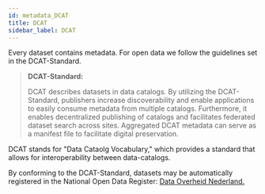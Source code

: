 ```yaml
---
id: metadata_DCAT
title: DCAT
sidebar_label: DCAT
---
```

Every dataset contains metadata. For open data we follow the guidelines set in the DCAT-Standard.

> **DCAT-Standard:**
> 
> DCAT describes datasets in data catalogs. By utilizing the DCAT-Standard, publishers increase discoverability and enable applications to easily consume metadata from multiple catalogs. Furthermore, it enables decentralized publishing of catalogs and facilitates federated dataset search across sites. Aggregated DCAT metadata can serve as a manifest file to facilitate digital preservation.

DCAT stands for "Data Cataolg Vocabulary," which provides a standard that allows for interoperability between data-catalogs. 

By conforming to the DCAT-Standard, datasets may be automatically registered in the National Open Data Register: <a href="https://data.overheid.nl/" target="_blank" rel="noreferrer noopener">Data Overheid Nederland.</a>

